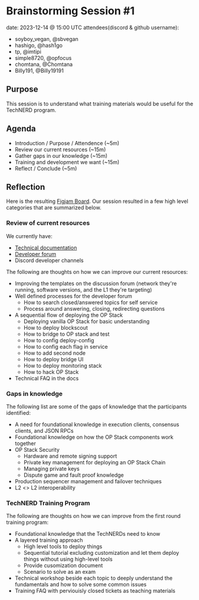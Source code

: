 # Brainstorming Session #1

date: 2023-12-14 @ 15:00 UTC
attendees(discord & github username):
- soyboy_vegan, @sbvegan
- hashigo, @hash1go
- tp, @imtipi
- simple8720, @opfocus
- chomtana, @Chomtana
- Billy191, @Billy19191

## Purpose

This session is to understand what training materials would be useful for the TechNERD program.

## Agenda

- Introduction / Purpose / Attendence (~5m)
- Review our current resources (~15m)
- Gather gaps in our knowledge (~15m)
- Training and development we want (~15m)
- Reflect / Conclude (~5m)

## Reflection

Here is the resulting [Figjam Board](./TechNERD%20Brainstorming%20Session%201.png). Our session resulted in a few high level categories that are summarized below.

### Review of current resources

We currently have: 

- [Technical documentation](docs.optimism.io)
- [Developer forum](https://github.com/ethereum-optimism/developers/discussions)
- Discord developer channels

The following are thoughts on how we can improve our current resources:

- Improving the templates on the discussion forum (network they're running, software versions, and the L1 they're targeting)
- Well defined processes for the developer forum
  - How to search closed/answered topics for self service
  - Process around answering, closing, redirecting questions
- A sequential flow of deploying the OP Stack
  - Deploying vanilla OP Stack for basic understanding
  - How to deploy blockscout
  - How to bridge to OP stack and test
  - How to config deploy-config
  - How to config each flag in service
  - How to add second node
  - How to deploy bridge UI
  - How to deploy monitoring stack
  - How to hack OP Stack
- Technical FAQ in the docs

### Gaps in knowledge

The following list are some of the gaps of knowledge that the participants identified:

- A need for foundational knowledge in execution clients, consensus clients, and JSON RPCs
- Foundational knowledge on how the OP Stack components work together
- OP Stack Security
  - Hardware and remote signing support
  - Private key management for deploying an OP Stack Chain
  - Managing private keys
  - Dispute game and fault proof knowledge
- Production sequencer management and failover techniques
- L2 <> L2 interoperability

### TechNERD Training Program

The following are thoughts on how we can improve from the first round training program:

- Foundational knowledge that the TechNERDs need to know
- A layered training approach
  - High level tools to deploy things
  - Sequential tutorial excluding customization and let them deploy things without using high-level tools
  - Provide cusomization document
  - Scenario to solve as an exam
 - Technical workshop beside each topic to deeply understand the fundamentals and how to solve some common issues
 - Training FAQ with perviouisly closed tickets as teaching materials
